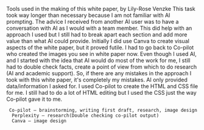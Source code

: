 Tools used in the making of this white paper, by Lily-Rose Venzke
This task took way longer than necessary because I am not familiar with AI prompting. The advice I received from another AI user was to have a conversation with AI as I would with a team member. This did help with an approach I used but I still had to break apart each section and add more value than what AI could provide. 
Initially I did use Canva to create visual aspects of the white paper, but it proved futile. I had to go back to Co-pilot who created the images you see in white paper now.
Even though I used AI, and I started with the idea that AI would do most of the work for me, I still had to double check facts, create a point of view from which to do research (AI and academic support).  So, if there are any mistakes in the approach I took with this white paper, it's completely my mistakes. AI only provided data/information I asked for. 
I used Co-pilot to create the HTML and CSS file for me. I still had to do a lot of HTML editing but I used the CSS just the way Co-pilot gave it to me.
    
     Co-pilot – brainstorming, writing first draft, research, image design
      Perplexity – research(Double checking co-pilot output)
      Canva – image design

